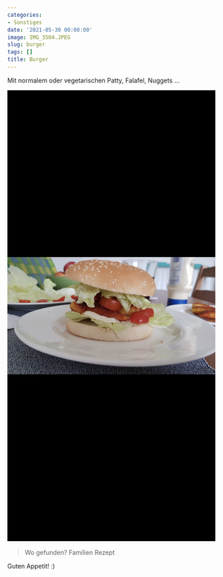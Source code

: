 ```yaml
---
categories:
- Sonstiges
date: '2021-05-30 00:00:00'
image: IMG_3504.JPEG
slug: burger
tags: []
title: Burger
---
```



Mit normalem oder vegetarischen Patty, Falafel, Nuggets ...

![Foto 1](IMG_0485.PNG)

> Wo gefunden? Familien Rezept

Guten Appetit! :)